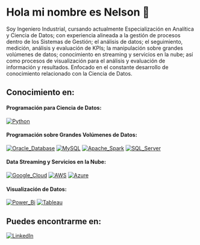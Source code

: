 # Hola mi nombre es Nelson 👋

Soy Ingeniero Industrial, cursando actualmente Especialización en Analítica y Ciencia de Datos; con experiencia alineada a la gestión de procesos dentro de los Sistemas de Gestión; el análisis de datos; el seguimiento, medición, análisis y evaluación de KPIs; la manipulación sobre grandes volúmenes de datos; conocimiento en streaming y servicios en la nube; así como procesos de visualización para el análisis y evaluación de información y resultados. Enfocado en el constante desarrollo de conocimiento relacionado con la Ciencia de Datos.

## Conocimiento en:

#### Programación para Ciencia de Datos:
[![Python](https://img.shields.io/badge/Python-FFD43B?style=for-the-badge&logo=python&logoColor=white&labelColor=101010)]()

#### Programación sobre Grandes Volúmenes de Datos:
[![Oracle_Database](https://img.shields.io/badge/Oracle_Database-F80000?style=for-the-badge&logo=oracle&logoColor=white&labelColor=101010)]()
[![MySQL](https://img.shields.io/badge/MySQL-4479A1?style=for-the-badge&logo=mysql&logoColor=white&labelColor=101010)]()
[![Apache_Spark](https://img.shields.io/badge/Apache_Spark-E25A1C?style=for-the-badge&logo=apachespark&logoColor=white&labelColor=101010)]()
[![SQL_Server](https://img.shields.io/badge/SQL_Server-CC2927?style=for-the-badge&logo=microsoftsqlserver&logoColor=white&labelColor=101010)]()

<!-- Falta SQL Server, Apache Spark -->

#### Data Streaming y Servicios en la Nube:
[![Google_Cloud](https://img.shields.io/badge/Google_Cloud-4285F4?style=for-the-badge&logo=googlecloud&logoColor=white&labelColor=101010)]()
[![AWS](https://img.shields.io/badge/AWS-232F3E?style=for-the-badge&logo=amazon-aws&logoColor=white&labelColor=101010)]()
[![Azure](https://img.shields.io/badge/Azure-0078D4?style=for-the-badge&logo=microsoftazure&logoColor=white&labelColor=101010)]()

#### Visualización de Datos:
[![Power_Bi](https://img.shields.io/badge/Power_Bi-F2C811?style=for-the-badge&logo=powerbi&logoColor=white&labelColor=101010)]()
[![Tableau](https://img.shields.io/badge/Tableau-E97627?style=for-the-badge&logo=tableau&logoColor=white&labelColor=101010)]()

## Puedes encontrarme en:
[![LinkedIn](https://img.shields.io/badge/LinkedIn-Nelson_Ramirez_Upegui-0077B5?style=for-the-badge&logo=linkedin&logoColor=white&labelColor=101010)](https://www.linkedin.com/in/nelson-fabi%C3%A1n-ram%C3%ADrez-upegui-007799125/)




<!--
**n-upegui/n-upegui** is a ✨ _special_ ✨ repository because its `README.md` (this file) appears on your GitHub profile.

Here are some ideas to get you started:

- 🔭 Trabajo actualmente con Sistemas Integrados de Gestión, enfocado en el seguimiento, medición análisis y evaluación de KPIs, así como la generación de modelos descriptivos y predictivos para diferentes sectores. 
- 🌱 Actualmente me encuentro realizando una Especialización en Analítica y Ciencia de Datos y reforzando mi conocimiento en SQL, SSAS, SSIS, Power BI, PySpark
- 👯 I’m looking to collaborate on ...
- 🤔 I’m looking for help with ...
- 💬 Ask me about ...
- 📫 How to reach me: ...
- 😄 Pronouns: ...
- ⚡ Fun fact: ...
-->
